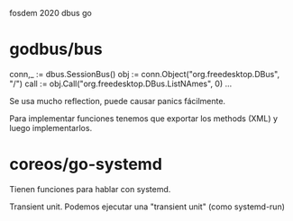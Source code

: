 fosdem 2020 dbus go

# godbus/bus

conn,_ := dbus.SessionBus()
obj := conn.Object("org.freedesktop.DBus", "/")
call := obj.Call("org.freedesktop.DBus.ListNAmes", 0)
...


Se usa mucho reflection, puede causar panics fácilmente.


Para implementar funciones tenemos que exportar los methods (XML) y luego implementarlos.


# coreos/go-systemd
Tienen funciones para hablar con systemd.


Transient unit.
Podemos ejecutar una "transient unit" (como systemd-run)

